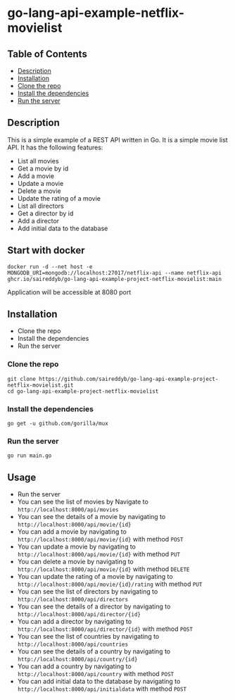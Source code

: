 # go-lang-api-example-netflix-movielist

## Table of Contents
- [Description](#description)
- [Installation](#installation)
- [Clone the repo](#clone-the-repo)
- [Install the dependencies](#install-the-dependencies)
- [Run the server](#run-the-server)
## Description
This is a simple example of a REST API written in Go. It is a simple movie list API. It has the following features:
- List all movies
- Get a movie by id
- Add a movie
- Update a movie
- Delete a movie
- Update the rating of a movie
- List all directors
- Get a director by id
- Add a director
- Add initial data to the database

## Start with docker
```shell
docker run -d --net host -e MONGODB_URI=mongodb://localhost:27017/netflix-api --name netflix-api ghcr.io/saireddyb/go-lang-api-example-project-netflix-movielist:main
```
Application will be accessible at 8080 port
## Installation
- Clone the repo
- Install the dependencies
- Run the server

### Clone the repo
```shell
git clone https://github.com/saireddyb/go-lang-api-example-project-netflix-movielist.git
cd go-lang-api-example-project-netflix-movielist

```
### Install the dependencies
```shell
go get -u github.com/gorilla/mux

```

### Run the server
```shell
go run main.go

```

## Usage
- Run the server
- You can see the list of movies by Navigate to `http://localhost:8000/api/movies`
- You can see the details of a movie by navigating to `http://localhost:8000/api/movie/{id}`
- You can add a movie by navigating to `http://localhost:8000/api/movie/{id}` with method `POST`
- You can update a movie by navigating to `http://localhost:8000/api/movie/{id}` with method `PUT`
- You can delete a movie by navigating to `http://localhost:8000/api/movie/{id}` with method `DELETE`
- You can update the rating of a movie by navigating to `http://localhost:8000/api/movie/{id}/rating` with method `PUT`
- You can see the list of directors by navigating to `http://localhost:8000/api/directors`
- You can see the details of a director by navigating to `http://localhost:8000/api/director/{id}`
- You can add a director by navigating to `http://localhost:8000/api/director/{id}` with method `POST`
- You can see the list of countries by navigating to `http://localhost:8000/api/countries`
- You can see the details of a country by navigating to `http://localhost:8000/api/country/{id}`
- You can add a country by navigating to `http://localhost:8000/api/country` with method `POST`
- You can add initial data to the database by navigating to `http://localhost:8000/api/initialdata` with method `POST`